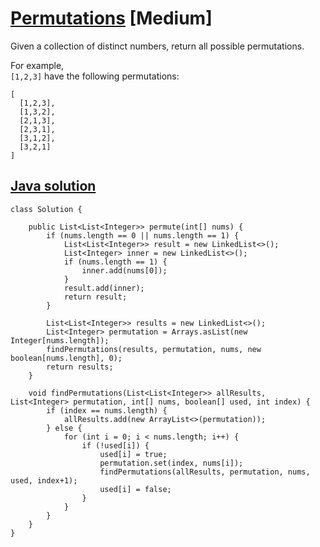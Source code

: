 # [Permutations](https://leetcode.com/problems/permutations/description/) [Medium]

Given a collection of distinct numbers, return all possible permutations.

For example,  
`[1,2,3]` have the following permutations:
```
[
  [1,2,3],
  [1,3,2],
  [2,1,3],
  [2,3,1],
  [3,1,2],
  [3,2,1]
]
```

## [Java solution](https://leetcode.com/submissions/detail/142302829/)
```
class Solution {
    
    public List<List<Integer>> permute(int[] nums) {
        if (nums.length == 0 || nums.length == 1) {
            List<List<Integer>> result = new LinkedList<>();
            List<Integer> inner = new LinkedList<>();
            if (nums.length == 1) {
                inner.add(nums[0]);
            }
            result.add(inner);
            return result;
        }
        
        List<List<Integer>> results = new LinkedList<>();
        List<Integer> permutation = Arrays.asList(new Integer[nums.length]);
        findPermutations(results, permutation, nums, new boolean[nums.length], 0);
        return results; 
    }
    
    void findPermutations(List<List<Integer>> allResults, List<Integer> permutation, int[] nums, boolean[] used, int index) {
        if (index == nums.length) {
            allResults.add(new ArrayList<>(permutation));
        } else {
            for (int i = 0; i < nums.length; i++) {
                if (!used[i]) {
                    used[i] = true;
                    permutation.set(index, nums[i]);
                    findPermutations(allResults, permutation, nums, used, index+1);
                    used[i] = false;
                }
            }
        }
    }
}
```

